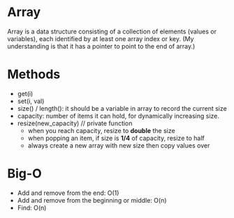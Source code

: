 Array
===

Array is a data structure consisting of a collection of elements (values or variables), each identified by at least one array index or key. (My understanding is that it has a pointer to point to the end of array.)

# Methods
- get(i)
- set(i, val)
- size() / length(): it should be a variable in array to record the current size
- capacity: number of items it can hold, for dynamically increasing size.
- resize(new_capacity) // private function
  + when you reach capacity, resize to **double** the size
  + when popping an item, if size is **1/4** of capacity, resize to half
  + always create a new array with new size then copy values over

# Big-O
- Add and remove from the end: O(1)
- Add and remove from the beginning or middle: O(n)
- Find: O(n)
